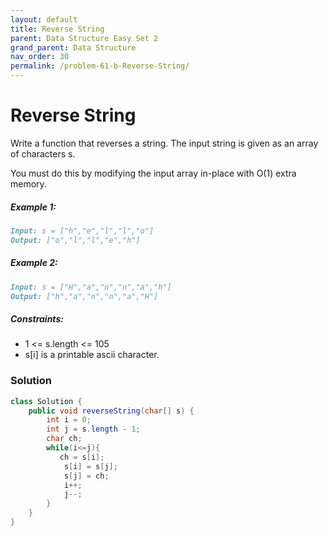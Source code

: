```yaml
---
layout: default
title: Reverse String
parent: Data Structure Easy Set 2
grand_parent: Data Structure
nav_order: 30
permalink: /problem-61-b-Reverse-String/
---
```

# Reverse String

Write a function that reverses a string. The input string is given as an array of characters s.

You must do this by modifying the input array in-place with O(1) extra memory.

##### Example 1:
```markdown
Input: s = ["h","e","l","l","o"]
Output: ["o","l","l","e","h"]
```
##### Example 2:
```markdown
Input: s = ["H","a","n","n","a","h"]
Output: ["h","a","n","n","a","H"]
```
##### Constraints:
* 1 <= s.length <= 105
* s[i] is a printable ascii character.

### Solution
```java
class Solution {
    public void reverseString(char[] s) {
        int i = 0;
        int j = s.length - 1;
        char ch;
        while(i<=j){
           ch = s[i];
            s[i] = s[j];
            s[j] = ch;
            i++;
            j--;
        }
    }
}
```